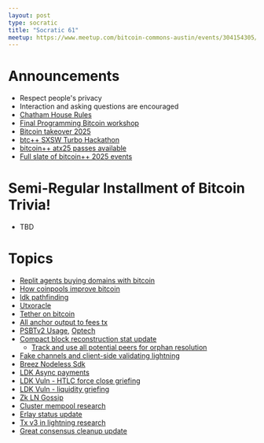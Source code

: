 ```yaml
---
layout: post
type: socratic
title: "Socratic 61"
meetup: https://www.meetup.com/bitcoin-commons-austin/events/304154305/
---
```


# Announcements

- Respect people's privacy
- Interaction and asking questions are encouraged
- [Chatham House Rules](https://www.chathamhouse.org/about-us/chatham-house-rule)
- [Final Programming Bitcoin workshop](https://x.com/jimmysong/status/1891989046936649915)
- [Bitcoin takeover 2025](https://bitcointakeover.org/)
- [btc++ SXSW Turbo Hackathon](https://ykdl62lcpgz.typeform.com/turbohack)
- [bitcoin++ atx25 passes available](https://btcplusplus.dev/conf/atx25)
- [Full slate of bitcoin++ 2025 events](https://btcpp.dev/)

# Semi-Regular Installment of Bitcoin Trivia!

- TBD

# Topics

- [Replit agents buying domains with bitcoin](https://x.com/MaxAWebster/status/1886624932957970502)
- [How coinpools improve bitcoin](https://njump.me/naddr1qvzqqqr4gupzqgvra9r4sjqapufyl0vnc4kv4fz70e29em4c655y37vz206f0wt4qq2kxm2gwajrxe3n2fshwn6lvs6xgmnvxykh5g60zzr)
- [ldk pathfinding](https://lightningdevkit.org/blog/ldk-pathfinding/)
- [Utxoracle](https://x.com/SteveSimple/status/1889325264808677668)
- [Tether on bitcoin](https://bitcoinmagazine.com/takes/tether-is-back-on-bitcoin-lightning-dominance-is-just-starting)
- [All anchor output to fees tx](https://mempool.space/tx/ad1507f186ccdd448cc58a5ed68367249de6ad55d7f4b70bb3fcc5c88a85c626?mode=details)
- [PSBTv2 Usage](https://bitcoin.stackexchange.com/questions/125384/who-uses-or-wants-to-use-psbtv2-bip370), [Optech](https://bitcoinops.org/en/newsletters/2025/01/24/#psbtv2-integration-testing)
- [Compact block reconstruction stat update](https://delvingbitcoin.org/t/stats-on-compact-block-reconstructions/1052/5)
  - [Track and use all potential peers for orphan resolution](https://github.com/bitcoin/bitcoin/pull/31397)
- [Fake channels and client-side validating lightning](https://petertodd.org/2025/fake-channels-and-rgb-lightning)
- [Breez Nodeless Sdk](https://blog.liquid.net/breez-releases-nodeless-sdk-implementation-powered-by-liquid/)
- [LDK Async payments](https://github.com/lightningdevkit/rust-lightning/pull/3440)
- [LDK Vuln - HTLC force close griefing](https://delvingbitcoin.org/t/disclosure-ldk-duplicate-htlc-force-close-griefing/1410)
- [LDK Vuln - liquidity griefing](https://delvingbitcoin.org/t/disclosure-ldk-invalid-claims-liquidity-griefing/1400)
- [Zk LN Gossip](https://delvingbitcoin.org/t/zk-gossip-for-lightning-channel-announcements/1407)
- [Cluster mempool research](https://bitcoinops.org/en/newsletters/2025/02/07/#discovery-of-previous-research-for-finding-optimal-cluster-linearization)
- [Erlay status update](https://delvingbitcoin.org/t/erlay-overview-and-current-approach/1415)
- [Tx v3 in lightning research](https://delvingbitcoin.org/t/which-ephemeral-anchor-script-should-lightning-use/1412)
- [Great consensus cleanup update](https://mailing-list.bitcoindevs.xyz/bitcoindev/jiyMlvTX8BnG71f75SqChQZxyhZDQ65kldcugeIDJVJsvK4hadCO3GT46xFc7_cUlWdmOCG0B_WIz0HAO5ZugqYTuX5qxnNLRBn3MopuATI=@protonmail.com/)
